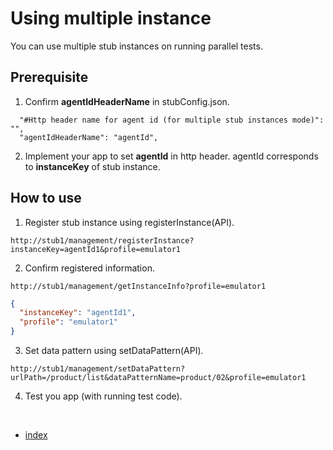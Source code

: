 # Using multiple instance

You can use multiple stub instances on running parallel tests.

## Prerequisite

1. Confirm **agentIdHeaderName** in stubConfig.json.

```
  "#Http header name for agent id (for multiple stub instances mode)": "",
  "agentIdHeaderName": "agentId",
```

2. Implement your app to set **agentId** in http header. agentId corresponds to **instanceKey** of stub instance.

## How to use

1. Register stub instance using registerInstance(API).

```
http://stub1/management/registerInstance?instanceKey=agentId1&profile=emulator1
```

2. Confirm registered information.

```
http://stub1/management/getInstanceInfo?profile=emulator1
```

```json
{
  "instanceKey": "agentId1",
  "profile": "emulator1"
}
```

3. Set data pattern using setDataPattern(API).

```
http://stub1/management/setDataPattern?urlPath=/product/list&dataPatternName=product/02&profile=emulator1
```

4. Test you app (with running test code).

<br>

- [index](../index.md)

<br>
